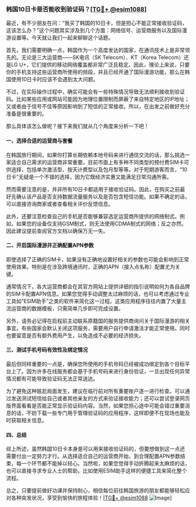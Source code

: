 ### 韩国10日卡是否能收到验证码？[[TG💪+ @esim1088](https://t.me/s/esim1088)]

最近，有不少朋友在问：“我买了韩国的10日卡，但是担心不能正常接收验证码，这该怎么办？”这个问题其实涉及到几个方面：网络信号、运营商服务以及国际漫游设置等。今天就让我们一起来聊聊这个话题。

首先，我们需要明确一点，韩国作为一个高度发达的国家，在通讯技术上是非常领先的。无论是三大运营商——SK电讯（SK Telecom）、KT（Korea Telecom）还是LG U+，它们提供的移动网络覆盖都非常广泛且稳定。因此，理论上来说，只要你的手机支持这些运营商所使用的频段，并且已经开通了国际漫游功能，那么在韩国使用10日卡时应该不会遇到太大问题。

不过，在实际操作过程中，确实可能会有一些特殊情况导致无法顺利接收到验证码。比如某些应用或网站可能因为地理位置限制而屏蔽了来自特定地区的IP地址；又或者由于信号不佳等原因影响到了短信的正常接收。所以，在出发之前做好充分准备是很重要的。

那么具体该怎么做呢？接下来我们就从几个角度来分析一下吧！

#### 一、选择合适的运营商与套餐

在韩国旅行期间，如果你打算长期依赖本地号码来进行通信交流的话，那么挑选一家适合自己需求的运营商非常重要。目前市面上有多种不同类型的预付费SIM卡可供选择，包括单次激活型、按天计费型以及包月型等等。对于短期游客而言，“10日卡”无疑是一个不错的选择，因为它既经济实惠又能满足日常沟通所需。

然而需要注意的是，并非所有10日卡都适用于接收验证码。因此，在购买之前最好先确认该产品是否支持数据流量服务以及是否包含短信功能。如果不确定的话，可以直接咨询商家或者查看相关评价反馈信息。

此外，还要注意检查自己的手机是否能够兼容选定运营商所提供的网络制式。例如，如果您的设备仅支持GSM制式，则无法使用CDMA制式的网络；反之亦然。因此建议提前查阅官方文档以确保万无一失。

#### 二、开启国际漫游并正确配置APN参数

即使选择了正确的SIM卡，如果没有正确地设置好相关的参数也可能会影响到正常使用效果。特别是在涉及跨境通讯时，正确的APN（接入点名称）配置尤为关键。

通常情况下，各大运营商都会在其官方网站上提供详细的指引说明如何为各自品牌的SIM卡配置APN信息。如果您觉得手动调整太过麻烦的话，也可以考虑通过专业工具如“ESIM助手”之类的软件来简化这一过程。这类应用程序往往内置了大量主流运营商的数据模板，只需简单几步即可完成设置。

另外，请务必记得在启程前主动联系原籍国的服务提供商询问关于国际漫游的相关事宜。有些国家会默认关闭这项服务，需要用户自行申请激活才能正常使用。同时也要留意是否有额外费用产生，以免造成不必要的经济损失。

#### 三、测试手机号码有效性及绑定情况

最后但同样重要的一点是，确保您所使用的手机号码已经被成功绑定到各个目标平台上了。因为许多在线服务都会基于手机号码来进行身份验证，一旦出现任何异常情况都有可能导致验证码无法正常送达。

为了避免这种尴尬局面发生，建议在临行前对所有重要账户逐一进行检查。可以通过发送测试短信给自己或者其他亲友的方式来验证接收能力；还可以尝试登录网页版界面看看是否能正常显示验证码内容。当然，如果您担心途中可能会错过重要消息的话，不妨下载一些专门用于管理验证码的应用程序，这样即便不在现场也能及时获取相关信息。

#### 四、总结

综上所述，虽然韩国10日卡本身是可以用来接收验证码的，但要想做到这一点还需要付出一定努力才行。从选择适合自己的运营商开始，到合理配置APN参数结束，每一个环节都不能掉以轻心。当然啦，如果您觉得手动折腾起来太麻烦的话，也可以直接寻求专业人士的帮助，比如使用ESIM助手这样的便捷工具来简化整个流程。

总之，只要提前做好功课并保持耐心，相信每位前往韩国旅游的朋友都能够轻松应对各种突发状况，享受到愉快的旅程体验！[[TG💪+ @esim1088](https://t.me/s/esim1088) ![Image](https://i.postimg.cc/4NQfJmqS/Snipaste-2025-05-13-00-14-12.png)]